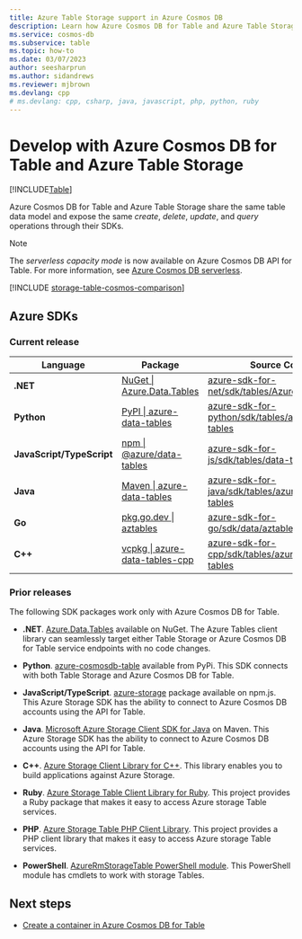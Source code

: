 ```yaml
---
title: Azure Table Storage support in Azure Cosmos DB
description: Learn how Azure Cosmos DB for Table and Azure Table Storage work together by sharing the same table data model and operations.
ms.service: cosmos-db
ms.subservice: table
ms.topic: how-to
ms.date: 03/07/2023
author: seesharprun
ms.author: sidandrews
ms.reviewer: mjbrown
ms.devlang: cpp
# ms.devlang: cpp, csharp, java, javascript, php, python, ruby
---
```


# Develop with Azure Cosmos DB for Table and Azure Table Storage
[!INCLUDE[Table](../includes/appliesto-table.md)]

Azure Cosmos DB for Table and Azure Table Storage share the same table data model and expose the same *create*, *delete*, *update*, and *query* operations through their SDKs.

> [!NOTE]
> The *serverless capacity mode* is now available on Azure Cosmos DB API for Table. For more information, see [Azure Cosmos DB serverless](../serverless.md).

[!INCLUDE [storage-table-cosmos-comparison](../includes/storage-table-cosmos-comparison.md)]

## Azure SDKs

### Current release

| Language | Package | Source Code |
| --- | --- | --- |
| **.NET** | [NuGet \| Azure.Data.Tables](https://www.nuget.org/packages/Azure.Data.Tables/) | [azure-sdk-for-net/sdk/tables/Azure.Data.Tables](https://github.com/Azure/azure-sdk-for-net/tree/main/sdk/tables/Azure.Data.Tables) |
| **Python** | [PyPI \| azure-data-tables](https://pypi.org/project/azure-data-tables/) | [azure-sdk-for-python/sdk/tables/azure-data-tables](https://github.com/Azure/azure-sdk-for-python/tree/main/sdk/tables/azure-data-tables) |
| **JavaScript/TypeScript** | [npm \| @azure/data-tables](https://www.npmjs.com/package/@azure/data-tables) | [azure-sdk-for-js/sdk/tables/data-tables](https://github.com/Azure/azure-sdk-for-js/tree/main/sdk/tables/data-tables) |
| **Java** | [Maven \| azure-data-tables](https://mvnrepository.com/artifact/com.azure/azure-data-tables) | [azure-sdk-for-java/sdk/tables/azure-data-tables](https://github.com/Azure/azure-sdk-for-java/tree/main/sdk/tables/azure-data-tables) |
| **Go** | [pkg.go.dev \| aztables](https://pkg.go.dev/github.com/Azure/azure-sdk-for-go/sdk/data/aztables) | [azure-sdk-for-go/sdk/data/aztables](https://github.com/Azure/azure-sdk-for-go/tree/main/sdk/data/aztables) |
| **C++** | [vcpkg \| azure-data-tables-cpp](https://vcpkg.io/en/package/azure-data-tables-cpp) | [azure-sdk-for-cpp/sdk/tables/azure-data-tables](https://github.com/Azure/azure-sdk-for-cpp/tree/main/sdk/tables/azure-data-tables) |

### Prior releases

The following SDK packages work only with Azure Cosmos DB for Table.

- **.NET**. [Azure.Data.Tables](https://www.nuget.org/packages/Azure.Data.Tables/) available on NuGet. The Azure Tables client library can seamlessly target either Table Storage or Azure Cosmos DB for Table service endpoints with no code changes.

- **Python**. [azure-cosmosdb-table](https://pypi.org/project/azure-cosmosdb-table/) available from PyPi. This SDK connects with both Table Storage and Azure Cosmos DB for Table.

- **JavaScript/TypeScript**. [azure-storage](https://www.npmjs.com/package/azure-storage) package available on npm.js. This Azure Storage SDK has the ability to connect to Azure Cosmos DB accounts using the API for Table.

- **Java**. [Microsoft Azure Storage Client SDK for Java](https://mvnrepository.com/artifact/com.microsoft.azure/azure-storage) on Maven. This Azure Storage SDK has the ability to connect to Azure Cosmos DB accounts using the API for Table.

- **C++**. [Azure Storage Client Library for C++](https://github.com/Azure/azure-storage-cpp/). This library enables you to build applications against Azure Storage.

- **Ruby**. [Azure Storage Table Client Library for Ruby](https://github.com/azure/azure-storage-ruby/tree/master/table). This project provides a Ruby package that makes it easy to access Azure storage Table services.

- **PHP**. [Azure Storage Table PHP Client Library](https://github.com/Azure/azure-storage-php/tree/master/azure-storage-table). This project provides a PHP client library that makes it easy to access Azure storage Table services.

- **PowerShell**. [AzureRmStorageTable PowerShell module](https://www.powershellgallery.com/packages/AzureRmStorageTable). This PowerShell module has cmdlets to work with storage Tables.

## Next steps

- [Create a container in Azure Cosmos DB for Table](how-to-create-container.md)
